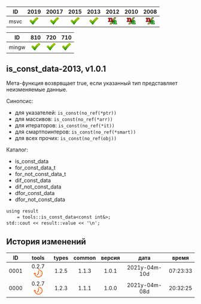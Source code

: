 ﻿
[S]: ../../../icons/star-down.png
[P]: ../../../icons/progress.png
[V]: ../../../icons/success.png
[X]: ../../../icons/failed.png
[D]: ../../../icons/danger.png
[E]: ../../../icons/empty.png
[N]: ../../../icons/na.png

| **ID**  | 2019      | 20017     | 2015      | 2013      | 2012      | 2010      | 2008      |  
|:-------:|:---------:|:---------:|:---------:|:---------:|:---------:|:---------:|:---------:|  
|  msvc   | [![V]][M] | [![V]][M] | [![V]][M] | [![V]][M] | [![N]][M] | [![N]][M] | [![N]][M] |  

| **ID**  | 810       | 720       | 710       |  
|:-------:|:---------:|:---------:|:---------:|  
|  mingw  | [![V]][M] | [![V]][M] | [![V]][M] |  

[M]: #is_const_data  "мета-функция: true, если указанный тип представляет собой неизменяемые данные"

is_const_data-2013, v1.0.1
---
Мета-функция возврвщает true, 
если указанный тип представляет неизменяемые данные.  

Синопсис:  
  - для указателей:     `is_const(no_ref(*ptr))`  
  - для массивов:       `is_const(no_ref(*arr))`  
  - для итераторов:     `is_const(no_ref(*it))`  
  - для смартпоинтеров: `is_const(no_ref(*smart))`  
  - для всех прочих:    `is_const(no_ref(obj))`  

Каталог:  
  - is_const_data  
  - for_const_data_t  
  - for_not_const_data_t  
  - dif_const_data  
  - dif_not_const_data  
  - dfor_const_data  
  - dfor_not_const_data  

```
using result 
    = tools::is_const_data<const int&>;
std::cout << result::value << '\n';
```

История изменений
---

| **ID** | tools           | types | common | версия |     дата      |  время   |  
|:------:|:---------------:|:-----:|:------:|:------:|:-------------:|:--------:|  
|  0001  | 0.2.7 [![P]][M] | 1.2.5 | 1.1.3  | 1.0.1  | 2021y-04m-10d | 07:23:33 |  
|  0000  | 0.2.7 [![P]][M] | 1.2.3 | 1.1.1  | 1.0.0  | 2021y-04m-08d | 20:32:25 |  
